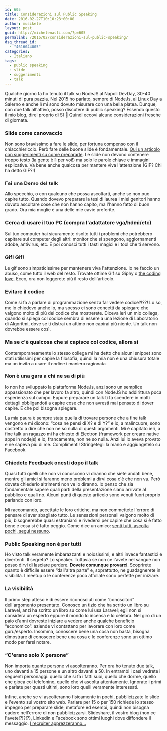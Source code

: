 ```yaml
---
id: 605
title: Considerazioni sul Public Speaking
date: 2016-02-27T10:10:23+00:00
author: musikele
layout: post
guid: http://michelenasti.com/?p=605
permalink: /2016/02/considerazioni-sul-public-speaking/
dsq_thread_id:
  - "4616044005"
categories:
  - Italiano
tags:
  - public speaking
  - slide
  - suggerimenti
  - talk
---
```

Qualche giorno fa ho tenuto il talk su NodeJS al Napoli DevDay, 30-40 minuti di pura pazzia. Nel 2015 ho parlato, sempre di NodeJs, al Linux Day a Salerno e anche lì mi sono dovuto misurare con una bella platea. Dunque, con due talk all'attivo, posso discutere di public speaking? Essendo questo il mio blog, direi proprio di SI 🙂 Quindi eccovi alcune considerazioni fresche di giornata.

### Slide come canovaccio

Non sono bravissimo a fare le slide, per fortuna compenso con il chiacchiericcio. Però fare delle buone slide è fondamentale. [Qui un articolo con suggerimenti su come prepararle](http://michelenasti.com/2015/05/basta-ai-powerpoint-fatti-male/). Le slide non devono contenere troppo testo (la gente è lì per voi!) ma solo le parole chiave e immagini esplicative. Va bene anche qualcosa per mantere viva l'attenzione (GIF? Chi ha detto GIF?!)

### Fai una Demo del talk

Allo specchio, o con qualcuno che possa ascoltarti, anche se non può capire tutto. Quando dovevo preparare la tesi di laurea i miei genitori hanno dovuto ascoltare cose che non hanno capito, ma l'hanno fatto di buon grado. Ora mia moglie è una delle mie cavie preferite.

### Cerca di usare il tuo PC (compra l'adattatore vga/hdmi/etc)

Sul tuo computer hai sicuramente risolto tutti i problemi che potrebbero capitare sui computer degli altri: monitor che si spengono, aggiornamenti adobe, antivirus, etc. E poi conosci tutti i tasti magici e i tool che ti servono.

### Gif! Gif!

Le gif sono simpaticissime per mantenere viva l'attenzione. Io ne faccio un abuso, come tutto il web del resto. Trovate ottime Gif su Giphy o [the coding love](http://thecodinglove.com/). Ecco, ora non leggerete più il resto dell'articolo.

### Evitare il codice

Come si fa a parlare di programmazione senza far vedere codice?!??! Lo so, me lo chiedevo anche io, ma spesso ci sono concetti da spiegare che valgono molto di più del codice che mostrerete. Diceva ieri un mio collega, quando si spiega col codice sembra di essere a una lezione di Laboratorio di Algoritmi, dove se ti distrai un attimo non capirai più niente. Un talk non dovrebbe essere così.

### Ma se c'è qualcosa che si capisce col codice, allora si

Contemporaneamente lo stesso collega mi ha detto che alcuni snippet sono stati utilissimi per capire la filosofia, quindi la mia non è una chiusura totale ma un invito a usare il codice i maniera ragionata.

### Non è una gara a chi ne sa di più

Io non ho sviluppato la piattaforma NodeJs, anzi sono un semplice appassionato che per lavoro fa altro, quindi con NodeJS ho addirittura poca esperienza sul campo. Eppure preparare un talk ti fa scendere in molti dettagli obbligandoti a capire cose che non avresti mai pensato di dover capire. E che poi bisogna spiegare.

La mia paura è sempre stata quella di trovare persone che a fine talk vengono e mi dicono: &#8220;cosa ne pensi di X? e di Y?&#8221; e io, a malincuore, sono costretto a dire che non ne so nulla di questi argomenti. Mi è capitato ieri, a fine talk un ragazzo mi ha chiesto di Electron (framework per creare native apps in nodejs) e io, francamente, non ne so nulla. Anzi lui lo aveva provato e ne sapeva più di me. Complimenti! Stringetegli la mano e aggiungetelo su Facebook.

### Chiedete Feedback onesti dopo il talk

Quasi tutti quelli che non vi conoscono vi diranno che siete andati bene, mentre gli amici si faranno meno problemi a dirvi cosa c'è che non va. Però dovete chiederlo altrimenti non ve lo diranno. Io penso che sia fondamentale sapere quali parti della presentazione siano arrivate al pubblico e quali no. Alcuni punti di questo articolo sono venuti fuori proprio parlando con loro.

Mi raccomando, accettate le loro critiche, ma non commettete l'errore di pensare di aver sbagliato tutto. Le sensazioni personali valgono molto di più, bisognerebbe quasi estraniarsi e rivedersi per capire che cosa si è fatto bene e cosa si è fatto peggio. Come dice un amico: [senti tutti, ascolta pochi, segui nessuno](http://www.raffaelegaito.com/feedback-startup-cosa-ho-imparato/).

### Public Speaking non è per tutti

Ho visto talk veramente imbarazzanti e noiosissimi, e altri invece fantastici e divertenti. Il segreto? Lo speaker. Tuttavia se non ce l'avete nel sangue non posso dirvi di lasciare perdere. **Dovete comunque provarci**. Scoprirete quanto è difficile essere &#8220;dall'altra parte&#8221; e, soprattutto, ne guadagnerete in visibilità. I meetup o le conferenze poco affollate sono perfette per iniziare.

### La visibilità

Il primo step atteso è di essere riconosciuti come &#8220;conoscitori&#8221; dell'argomento presentato. Conosco un tizio che ha scritto un libro su Laravel, anzi ha scritto un libro su come lui usa Laravel; egli non si considera un esperto eppure il mondo lo incensa e lo celebra. Nel giro di un paio d'anni dovreste iniziare a vedere anche qualche beneficio &#8220;economico&#8221;: aziende vi contattano per lavorare con loro come guru/esperto. Insomma, conoscere bene una cosa non basta, bisogna dimostrare di conoscere bene una cosa e le conferenze sono un ottimo modo per farsi notare.

### &#8220;C'erano solo X persone&#8221;

Non importa quante persone vi ascolteranno. Per ora ho tenuto due talk, uno davanti a 15 persone e un altro davanti a 50. In entrambi i casi vedrete i seguenti personaggi: quello che si fa i fatti suoi, quello che dorme, quello che gioca col telefonino, quello che vi ascolta attentamente. Ignorate i primi e parlate per questi ultimi, sono loro quelli veramente interessati.

Infine, anche se vi ascolteranno fisicamente in pochi, pubblicizzate le slide e l'evento sul vostro sito web. Parlare per 15 o per 150 richiede lo stesso impegno per preparare slide, metafore ed esempi, quindi non bisogna cadere nell'errore di non pubblicizzarsi. Slideshare, il vostro blog (non ce l'avete!?!?!?), Linkedin e Facebook sono ottimi luoghi dove diffondere il messaggio. [I recruiter apprezzeranno...](http://michelenasti.com/2016/01/i-colloqui-di-lavoro-iniziano-e-finiscono-su-facebook/)